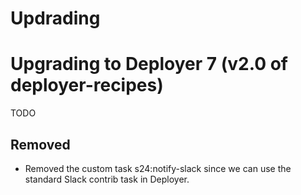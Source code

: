 # Updrading

# Upgrading to Deployer 7 (v2.0 of deployer-recipes)

TODO

## Removed

* Removed the custom task s24:notify-slack since we can use the standard Slack contrib task in Deployer.
